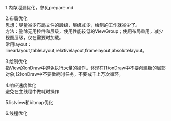 1.内存泄漏优化，参见prepare.md

2.布局优化    
思想：尽量减少布局文件的层级，层级减少，绘制的工作就减少了。    
方法：删除无用控件和层级，使用性能较低的ViewGroup；使用<include>布局重用，<merge>减少视图层级，<ViewStub>仅在需要时加载。     
常用layout：linearlayout,tablelayout,relativelayout,framelayout,absolutelayout。    

3.绘制优化    
指View的onDraw中避免执行大量的操作。体现在(1)onDraw中不要创建新的局部对象;(2)onDraw中不要做耗时任务，不要成千上万次循环。   

4.响应速度优化   
避免在主线程中做耗时操作    

5.listview和bitmap优化   

6.线程优化   

